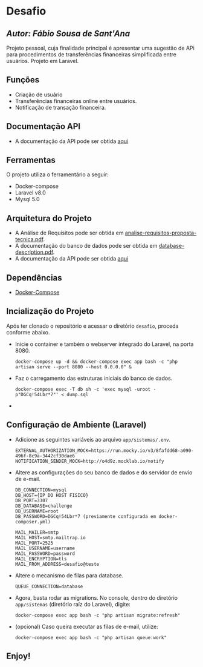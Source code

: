 # Desafio
## _Autor: Fábio Sousa de Sant'Ana_

Projeto pessoal, cuja finalidade principal é apresentar uma sugestão de APi para procedimentos de transferências financeiras simplificada entre usuários. Projeto em Laravel.

## Funções

- Criação de usuário 
- Transferências financeiras online entre usuários.
- Notificação de transação financeira.

## Documentação API

 - A documentação da API pode ser obtida <a href="https://documenter.getpostman.com/view/13833204/UVJcnH87" target="_blank">aqui</a>

## Ferramentas

O projeto utiliza o ferramentário a seguir:

- Docker-compose
- Laravel v8.0
- Mysql 5.0


## Arquitetura do Projeto

 - A Análise de Requisitos pode ser obtida em <a href="analise-requisitos-proposta-tecnica.pdf">analise-requisitos-proposta-tecnica.pdf</a>.
 - A documentação do banco de dados pode ser obtida em <a href="database-description.pdf">database-description.pdf</a>.
 - A documentação da API pode ser obtida <a href="https://documenter.getpostman.com/view/13833204/UVJcnH87" target="_blank">aqui</a>


## Dependências

- <a href="https://docs.docker.com/compose/">Docker-Compose</a>

## Incialização do Projeto

Após ter clonado o repositório e acessar o diretório ```desafio```, proceda conforme abaixo.

- Inicie o container e também o webserver integrado do Laravel, na porta 8080.
    ```
    docker-compose up -d && docker-compose exec app bash -c "php artisan serve --port 8080 --host 0.0.0.0" &
    ```
    
- Faz o carregamento das estruturas iniciais do banco de dados.

    ```
    docker-compose exec -T db sh -c 'exec mysql -uroot -p"DGCq!54Lbr*7"' < dump.sql
    ```
-     
    
## Configuração de Ambiente (Laravel)

- Adicione as seguintes variáveis ao arquivo ```app/sistemas/.env```.

    ```
    EXTERNAL_AUTHORIZATION_MOCK=https://run.mocky.io/v3/8fafdd68-a090-496f-8c9a-3442cf30dae6
    NOTIFICATION_SENDER_MOCK=http://o4d9z.mocklab.io/notify
    ```

- Altere as configurações do seu banco de dados e do servidor de envio de e-mail.

    ```
    DB_CONNECTION=mysql
    DB_HOST={IP DO HOST FISICO}
    DB_PORT=3307
    DB_DATABASE=challenge
    DB_USERNAME=root
    DB_PASSWORD=DGCq!54Lbr*7 (previamente configurada em docker-composer.yml)

    MAIL_MAILER=smtp
    MAIL_HOST=smtp.mailtrap.io
    MAIL_PORT=2525
    MAIL_USERNAME=username
    MAIL_PASSWORD=password
    MAIL_ENCRYPTION=tls
    MAIL_FROM_ADDRESS=desafio@teste
    ```

- Altere o mecanismo de filas para database.
    ```
    QUEUE_CONNECTION=database
    ```

- Agora, basta rodar as migrations. No console, dentro do diretório ```app/sistemas``` (diretório raíz do Laravel), digite:

    ```
    docker-compose exec app bash -c "php artisan migrate:refresh"
    ```

- (opcional) Caso queira executar as filas de e-mail, utilize:
    ```
    docker-compose exec app bash -c "php artisan queue:work"
    ```


## Enjoy!